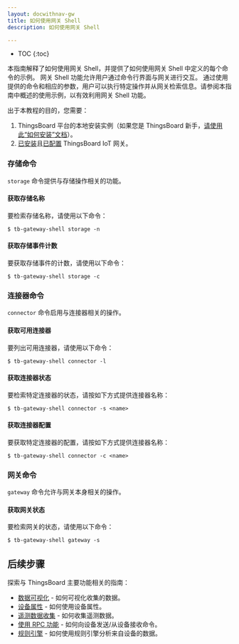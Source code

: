 ```yaml
---
layout: docwithnav-gw
title: 如何使用网关 Shell
description: 如何使用网关 Shell

---
```


* TOC
{:toc}


本指南解释了如何使用网关 Shell，并提供了如何使用网关 Shell 中定义的每个命令的示例。
网关 Shell 功能允许用户通过命令行界面与网关进行交互。
通过使用提供的命令和相应的参数，用户可以执行特定操作并从网关检索信息。请参阅本指南中概述的使用示例，以有效利用网关 Shell 功能。

出于本教程的目的，您需要：
1. ThingsBoard 平台的本地安装实例（如果您是 ThingsBoard 新手，[请使用此“如何安装”文档](/docs/user-guide/install/installation-options/)）。
2. [已安装](/docs/iot-gateway/installation/)且[已配置](/docs/iot-gateway/configuration/) ThingsBoard IoT 网关。

### 存储命令
`storage` 命令提供与存储操作相关的功能。

#### 获取存储名称
要检索存储名称，请使用以下命令：

```
$ tb-gateway-shell storage -n
```

#### 获取存储事件计数
要获取存储事件的计数，请使用以下命令：

```
$ tb-gateway-shell storage -c
```

### 连接器命令
`connector` 命令启用与连接器相关的操作。

#### 获取可用连接器
要列出可用连接器，请使用以下命令：

```
$ tb-gateway-shell connector -l
```

#### 获取连接器状态
要检索特定连接器的状态，请按如下方式提供连接器名称：

```
$ tb-gateway-shell connector -s <name>
```

#### 获取连接器配置
要获取特定连接器的配置，请按如下方式提供连接器名称：

```
$ tb-gateway-shell connector -c <name>
```

### 网关命令
`gateway` 命令允许与网关本身相关的操作。

#### 获取网关状态
要检索网关的状态，请使用以下命令：

```
$ tb-gateway-shell gateway -s
```

## 后续步骤

探索与 ThingsBoard 主要功能相关的指南：

- [数据可视化](/docs/user-guide/visualization/) - 如何可视化收集的数据。
- [设备属性](/docs/user-guide/attributes/) - 如何使用设备属性。
- [遥测数据收集](/docs/user-guide/telemetry/) - 如何收集遥测数据。
- [使用 RPC 功能](/docs/user-guide/rpc/) - 如何向设备发送/从设备接收命令。
- [规则引擎](/docs/user-guide/rule-engine/) - 如何使用规则引擎分析来自设备的数据。
